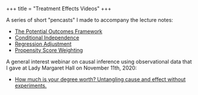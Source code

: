 +++
title = "Treatment Effects Videos"
+++

A series of short "pencasts" I made to accompany the lecture notes:

* [The Potential Outcomes Framework](https://expl.ai/QHUAVRV)
* [Conditional Independence](https://expl.ai/LXPVDDN)
* [Regression Adjustment](https://expl.ai/BJWTFKG)
* [Propensity Score Weighting](https://expl.ai/BASRRGX)

A general interest webinar on causal inference using observational data that I gave at Lady Margaret Hall on November 11th, 2020:
* [How much is your degree worth? Untangling cause and effect without experiments.](https://youtu.be/NeAkMcgdWxA)


